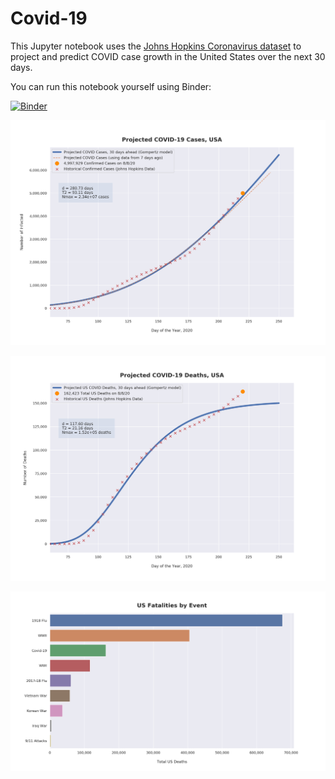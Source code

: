 # Covid-19

This Jupyter notebook uses the [Johns Hopkins Coronavirus dataset](https://github.com/CSSEGISandData/COVID-19/blob/master/README.md) to project and predict COVID case growth in the United States over the next 30 days.

You can run this notebook yourself using Binder:

[![Binder](https://mybinder.org/badge_logo.svg)](https://mybinder.org/v2/gh/bws428/covid-19/master?filepath=covid-projections.nbconvert.ipynb)

![Projected Cases plot](https://raw.githubusercontent.com/bws428/covid-19/master/charts/covid-8.8.20.png)

![Projected Deaths plot](https://raw.githubusercontent.com/bws428/covid-19/master/charts/covid-deaths-8.8.20.png)

![Casualties plot](https://raw.githubusercontent.com/bws428/covid-19/master/charts/casualties.png)

